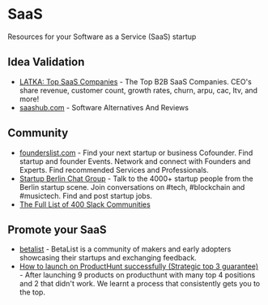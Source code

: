 # SaaS
Resources for your Software as a Service (SaaS) startup

## Idea Validation
- [LATKA: Top SaaS Companies](https://getlatka.com/) - The Top B2B SaaS Companies. CEO's share revenue, customer count, growth rates, churn, arpu, cac, ltv, and more!
- [saashub.com](https://www.saashub.com/) - Software Alternatives And Reviews

## Community
- [founderslist.com](https://founderslist.com/) - Find your next startup or business Cofounder. Find startup and founder Events. Network and connect with Founders and Experts. Find recommended Services and Professionals.
- [Startup Berlin Chat Group](https://startupberlin.co/) - Talk to the 4000+ startup people from the Berlin startup scene. Join conversations on #tech, #blockchain and #musictech. Find and post startup jobs.
- [The Full List of 400 Slack Communities](https://medium.com/startupsco/the-full-list-of-400-slack-communities-5545e82cf65d)


## Promote your SaaS
- [betalist](https://betalist.com) - BetaList is a community of makers and early adopters showcasing their startups and exchanging feedback.
- [How to launch on ProductHunt successfully (Strategic top 3 guarantee)](https://www.buildingstartups.co/blog/how-to-launch-on-producthunt-successfully-strategic-top-3-guarantee) - After launching 9 products on producthunt with many top 4 positions and 2 that didn't work. We learnt a process that consistently gets you to the top.
